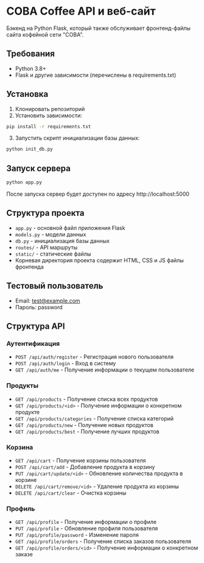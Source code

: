 # СОВА Coffee API и веб-сайт

Бэкенд на Python Flask, который также обслуживает фронтенд-файлы сайта кофейной сети "СОВА".

## Требования

- Python 3.8+
- Flask и другие зависимости (перечислены в requirements.txt)

## Установка

1. Клонировать репозиторий
2. Установить зависимости:

```bash
pip install -r requirements.txt
```

3. Запустить скрипт инициализации базы данных:

```bash
python init_db.py
```

## Запуск сервера

```bash
python app.py
```

После запуска сервер будет доступен по адресу http://localhost:5000

## Структура проекта

- `app.py` - основной файл приложения Flask
- `models.py` - модели данных
- `db.py` - инициализация базы данных
- `routes/` - API маршруты
- `static/` - статические файлы
- Корневая директория проекта содержит HTML, CSS и JS файлы фронтенда

## Тестовый пользователь

- Email: test@example.com
- Пароль: password

## Структура API

### Аутентификация

- `POST /api/auth/register` - Регистрация нового пользователя
- `POST /api/auth/login` - Вход в систему
- `GET /api/auth/me` - Получение информации о текущем пользователе

### Продукты

- `GET /api/products` - Получение списка всех продуктов
- `GET /api/products/<id>` - Получение информации о конкретном продукте
- `GET /api/products/categories` - Получение списка категорий
- `GET /api/products/new` - Получение новых продуктов
- `GET /api/products/best` - Получение лучших продуктов

### Корзина

- `GET /api/cart` - Получение корзины пользователя
- `POST /api/cart/add` - Добавление продукта в корзину
- `PUT /api/cart/update/<id>` - Обновление количества продукта в корзине
- `DELETE /api/cart/remove/<id>` - Удаление продукта из корзины
- `DELETE /api/cart/clear` - Очистка корзины

### Профиль

- `GET /api/profile` - Получение информации о профиле
- `PUT /api/profile` - Обновление профиля пользователя
- `PUT /api/profile/password` - Изменение пароля
- `GET /api/profile/orders` - Получение списка заказов пользователя
- `GET /api/profile/orders/<id>` - Получение информации о конкретном заказе 